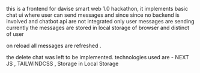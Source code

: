 this is a frontend for davise smart web 1.0 hackathon,
it implements basic chat ui where user can send messages and since since no backend is involved and chatbot api are not integrated only user messages are sending currently 
the messages are stored in local storage of browser and distinct of user

on reload all messages are refreshed .

the delete chat was left to be implemented.
technologies used are - NEXT JS , TAILWINDCSS , Storage in Local Storage
